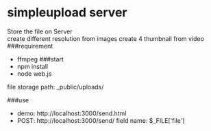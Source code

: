 # simpleupload server
Store the file on Server  
create different resolution from images
create 4 thumbnail from video
###requirement  
  - ffmpeg
###start  
  - npm install
  - node web.js

file storage path: _public/uploads/  

###use
- demo: http://localhost:3000/send.html
- POST:  http://localhost:3000/send/ field name: $_FILE['file']




